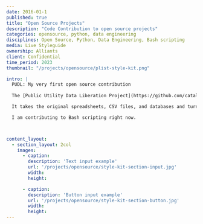 ```yaml
---
date: 2016-01-1
published: true
title: "Open Source Projects"
description: "Code Contribution to open source projects"
categories: opensource, python, data engineering
disciplines: Open Source, Python, Data Engineering, Bash scripting
media: Live Styleguide
ownership: Alliants
client: Confidential
time_period: 2023
thumbnail: "/projects/opensource/plist-style-kit.png"

intro: |
  PUDL: My very first open source contribution
  
  The [Public Utility Data Liberation Project](https://github.com/catalyst-cooperative/pudl) provides analysis-ready energy system data to climate advocates, researchers, policymakers, and journalists.

  It takes the original spreadsheets, CSV files, and databases and turns them into a unified resource. This enables users to spend more time on novel analysis and less time on data preparation. 

  I am contributing to Bash scripting right now.



content_layout:
  - section_layout: 2col
    images:
      - caption:
        description: 'Text input example'
        url: '/projects/opensource/style-kit-section-input.jpg'
        width:
        height:

      - caption:
        description: 'Button input example'
        url: '/projects/opensource/style-kit-section-button.jpg'
        width:
        height:
---
```

